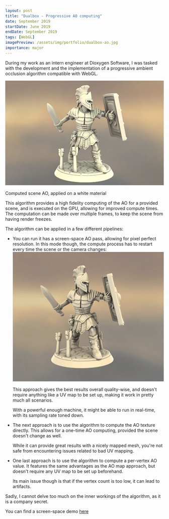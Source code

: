 ```yaml
---
layout: post
title: "Dualbox - Progressive AO computing"
date: September 2019
startDate: June 2019
endDate: September 2019
tags: [WebGL]
imagePreview: /assets/img/portfolio/dualbox-ao.jpg
importance: major
---
```


During my work as an intern engineer at Dioxygen Software, I was tasked with the 
development and the implementation of a progressive ambient occlusion algorithm 
compatible with WebGL.

![Progressive AO preview](/assets/img/portfolio/dualbox-ao.jpg)
<p class="font-italic text-center">Computed scene AO, applied on a white material</p>

This algorithm provides a high fidelity computing of the AO for a provided scene, and
is executed on the GPU, allowing for improved compute times.
The computation can be made over multiple frames, to keep the scene from having render
freezes.

The algorithm can be applied in a few different pipelines:

- You can run it has a screen-space AO pass, allowing for pixel perfect 
  resolution. In this mode though, the compute process has to restart every time the
  scene or the camera changes:
  ![Update demo](/assets/img/portfolio/dualbox-ao-ss-update.gif)
  
  This approach gives the best results overall quality-wise, and doesn't require 
  anything like a UV map to be set up, making it work in pretty much all scenarios.
  
  With a powerful enough machine, it might be able to run in real-time, with its 
  sampling rate toned down. 
  
- The next approach is to use the algorithm to compute the AO texture directly. This
  allows for a one-time AO computing, provided the scene doesn't change as well. 
  
  While it can provide great results with a nicely mapped mesh, you're not safe from 
  encountering issues related to bad UV mapping.
  
- One last approach is to use the algorithm to compute a per-vertex AO value. It 
  features the same advantages as the AO map approach, but doesn't require any UV map
  to be set up beforehand. 
  
  Its main issue though is that if the vertex count is too low, it can lead to 
  artifacts.
  
Sadly, I cannot delve too much on the inner workings of the algorithm, as it is a 
company secret.

You can find a screen-space demo [here](https://dualbox.com/apps/environment-shadows/dev)
